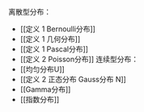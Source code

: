 离散型分布：
* [[定义 1 Bernoulli分布]]
* [[定义 1 几何分布]]
* [[定义 1 Pascal分布]]
* [[定义 2 Poisson分布]]
连续型分布：
* [[均匀分布U]]
* [[定义 2 正态分布 Gauss分布 N]]
* [[Gamma分布]]
* [[指数分布]]